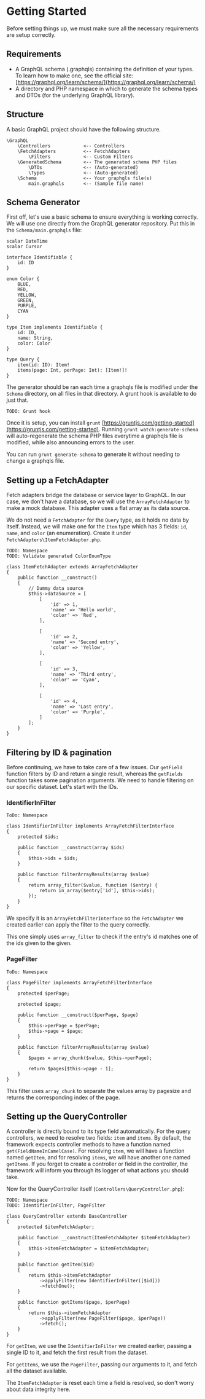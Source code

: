 # Getting Started

Before setting things up, we must make sure all the necessary requirements are setup correctly.

## Requirements

* A GraphQL schema (.graphqls) containing the definition of your types. To learn how to make one, see the official site: [https://graphql.org/learn/schema/](https://graphql.org/learn/schema/)
* A directory and PHP namespace in which to generate the schema types and DTOs (for the underlying GraphQL library).

## Structure

A basic GraphQL project should have the following structure.

```text
\GraphQL
    \Controllers            <-- Controllers
    \FetchAdapters          <-- FetchAdapters
        \Filters            <-- Custom Filters
    \GeneratedSchema        <-- The generated schema PHP files
        \DTOs               <-- (Auto-generated)
        \Types              <-- (Auto-generated)
    \Schema                 <-- Your graphqls file(s)
        main.graphqls       <-- (Sample file name)
```

## Schema Generator

First off, let's use a basic schema to ensure everything is working correctly. We will use one directly from the GraphQL generator repository. Put this in the `Schema/main.graphqls` file:

```
scalar DateTime
scalar Cursor

interface Identifiable {
	id: ID
}

enum Color {
	BLUE,
	RED,
	YELLOW,
	GREEN,
	PURPLE,
	CYAN
}

type Item implements Identifiable {
	id: ID,
	name: String,
	color: Color
}

type Query {
	item(id: ID): Item!
	items(page: Int, perPage: Int): [Item!]!
}
```

The generator should be ran each time a graphqls file is modified under the `Schema` directory, on all files in that directory. A grunt hook is available to do just that.

```
TODO: Grunt hook
```

Once it is setup, you can install `grunt` [https://gruntjs.com/getting-started](https://gruntjs.com/getting-started). Running `grunt watch:generate-schema` will auto-regenerate the schema PHP files everytime a graphqls file is modified, while also announcing errors to the user.

You can run `grunt generate-schema` to generate it without needing to change a graphqls file.

## Setting up a FetchAdapter

Fetch adapters bridge the database or service layer to GraphQL. In our case, we don't have a database, so we will use the `ArrayFetchAdapter` to make a mock database. This adapter uses a flat array as its data source.

We do not need a `FetchAdapter` for the `Query` type, as it holds no data by itself. Instead, we will make one for the `Item` type which has 3 fields: `id`, `name`, and `color` (an enumeration). Create it under `FetchAdapters\ItemFetchAdapter.php`.

```
TODO: Namespace
TODO: Validate generated ColorEnumType

class ItemFetchAdapter extends ArrayFetchAdapter
{
    public function __construct()
    {
        // Dummy data source
        $this->dataSource = [
            [
                'id' => 1,
                'name' => 'Hello world',
                'color' => 'Red',
            ],
            
            [
                'id' => 2,
                'name' => 'Second entry',
                'color' => 'Yellow',
            ],
            
            [
                'id' => 3,
                'name' => 'Third entry',
                'color' => 'Cyan',
            ],
            
            [
                'id' => 4,
                'name' => 'Last entry',
                'color' => 'Purple',
            ]
        ];
    }
}
```

## Filtering by ID & pagination

Before continuing, we have to take care of a few issues. Our `getField` function filters by ID and return a single result, whereas the `getFields` function takes some pagination arguments. We need to handle filtering on our specific dataset. Let's start with the IDs.

### IdentifierInFilter

```
ToDo: Namespace

class IdentifierInFilter implements ArrayFetchFilterInterface
{
    protected $ids;

    public function __construct(array $ids)
    {
        $this->ids = $ids;
    }

    public function filterArrayResults(array $value)
    {
        return array_filter($value, function ($entry) {
            return in_array($entry['id'], $this->ids);
        });
    }
}
```

We specify it is an `ArrayFetchFilterInterface` so the `FetchAdapter` we created earlier can apply the filter to the query correctly.

This one simply uses `array_filter` to check if the entry's id matches one of the ids given to the given.

### PageFilter

```
ToDo: Namespace

class PageFilter implements ArrayFetchFilterInterface
{
    protected $perPage;
    
    protected $page;

    public function __construct($perPage, $page)
    {
        $this->perPage = $perPage;
        $this->page = $page;
    }

    public function filterArrayResults(array $value)
    {
        $pages = array_chunk($value, $this->perPage);
        
        return $pages[$this->page - 1];       
    }
}
```

This filter uses `array_chunk` to separate the values array by pagesize and returns the corresponding index of the page.

## Setting up the QueryController

A controller is directly bound to its type field automatically. For the query controllers, we need to resolve two fields: `item` and `items`. By default, the framework expects controller methods to have a function named `get(FieldNameInCamelCase)`. For resolving `item`, we will have a function named `getItem`, and for resolving `items`, we will have another one named `getItems`. If you forget to create a controller or field in the controller, the framework will inform you through its logger of what actions you should take.

Now for the QueryController itself (`Controllers\QueryController.php`):

```
TODO: Namespace
TODO: IdentifierInFilter, PageFilter

class QueryController extends BaseController
{
    protected $itemFetchAdapter;

    public function __construct(ItemFetchAdapter $itemFetchAdapter)
    {
        $this->itemFetchAdapter = $itemFetchAdapter;
    }
    
    public function getItem($id)
    {
        return $this->itemFetchAdapter
            ->applyFilter(new IdentifierInFilter([$id]))
            ->fetchOne();
    }
    
    public function getItems($page, $perPage)
    {
        return $this->itemFetchAdapter
            ->applyFilter(new PageFilter($page, $perPage))
            ->fetch();
    }
}
```

For `getItem`, we use the `IdentifierInFilter` we created earlier, passing a single ID to it, and fetch the first result from the dataset.

For `getItems`, we use the `PageFilter`, passing our arguments to it, and fetch all the dataset available.

The `ItemFetchAdapter` is reset each time a field is resolved, so don't worry about data integrity here.